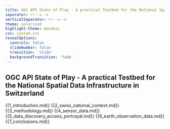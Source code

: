 ```yaml
---
title: OGC API State of Play - A practical Testbed for the National Spatial Data Infrastructure in Switzerland
separator: <!--s-->
verticalSeparator: <!--v-->
theme: solarized
highlight-theme: monokai
css: custom.css
revealOptions:
  controls: false
  slideNumber: false
  transition: 'slide'
  backgroundTransition: 'fade'
---
```


## OGC API State of Play - A practical Testbed for the National Spatial Data Infrastructure in Switzerland

{{1_introduction.md}}
{{2_swiss_national_context.md}}
{{3_methodology.md}}
{{4_sensor_data.md}}
{{5_data_discovery_access_portrayal.md}}
{{6_earth_observation_data.md}}
{{7_conclusions.md}}
